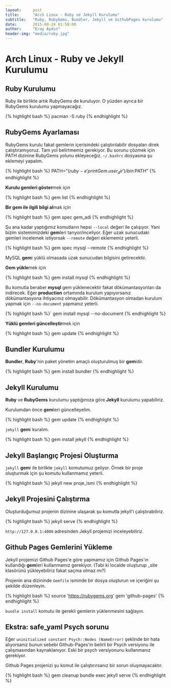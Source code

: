 ```yaml
---
layout:     post
title:      "Arch Linux - Ruby ve Jekyll Kurulumu"
subtitle:   "Ruby, RubyGems, Bundler, Jekyll ve GithubPages kurulumu"
date:       2015-08-24 01:58:00
author:     "Eray Aydın"
header-img: "media/ruby.jpg"
---
```


Arch Linux - Ruby ve Jekyll Kurulumu
========================

## Ruby Kurulumu

Ruby ile birlikte artık RubyGems de kuruluyor. O yüzden ayrıca bir RubyGems kurulumu 
yapmayacağız.

{% highlight bash %}
pacman -S ruby
{% endhighlight %}

## RubyGems Ayarlaması

RubyGems kurulu fakat gemlerin içerisindeki çalıştırılabilir dosyaları direk 
çalıştıramıyoruz. Tam yol belirtmemiz gerekiyor. Bu sorunu çözmek için PATH dizinine 
RubyGems yolunu ekleyeceğiz. `~/.bashrc` dosyasına şu eklemeyi yapalım.

{% highlight bash %}
PATH="$(ruby -e 'print Gem.user_dir')/bin:$PATH"
{% endhighlight %}

**Kurulu gemleri göster**mek için

{% highlight bash %}
gem list
{% endhighlight %}

**Bir gem ile ilgili bilgi al**mak için

{% highlight bash %}
gem spec gem_adi
{% endhighlight %}

Şu ana kadar yaptığımız komutların hepsi `--local` değeri ile çalışıyor. Yani bizim 
sistemimizdeki **gem**leri tarıyor/inceliyor. Eğer uzak sunucudaki gemleri incelemek 
istiyorsak `--remote` değeri eklememiz yeterli.

{% highlight bash %}
gem spec mysql --remote
{% endhighlight %}

MySQL **gem**i yüklü olmasada uzak sunucudan bilgisini getirecektir.

**Gem yükle**mek için

{% highlight bash %}
gem install mysql
{% endhighlight %}

Bu komutla beraber **mysql** gem yüklenecektir fakat dökümantasyonları da indirecek. 
Eğer **production** ortamında kurulum yapıyorsanız dökümantasyona ihtiyacınız 
olmayabilir. Dökümantasyon olmadan kurulum yapmak için `--no-document` yapmanız 
yeterli.

{% highlight bash %}`
gem install mysql --no-document
{% endhighlight %}

**Yüklü gemleri güncelleştir**mek için

{% highlight bash %}
gem update
{% endhighlight %}

## Bundler Kurulumu

**Bundler**, **Ruby**'nin paket yönetim amaçlı oluşturulmuş bir **gem**idir.

{% highlight bash %}
gem install bundler
{% endhighlight %}

## Jekyll Kurulumu

**Ruby** ve **RubyGems** kurulumu yaptığımıza göre **Jekyll** kurulumu yapabiliriz.

Kurulumdan önce **gem**leri güncelleyelim.

{% highlight bash %}
gem update
{% endhighlight %}

`jekyll` **gem**i kuralım.

{% highlight bash %}
gem install jekyll
{% endhighlight %}

## Jekyll Başlangıç Projesi Oluşturma

`jekyll` **gem**i ile birlikte  `jekyll`  komutumuz geliyor. Örnek bir proje oluşturmak 
için şu komutu kullanmamız yeterli.

{% highlight bash %}
jekyll new proje_ismi
{% endhighlight %}

## Jekyll Projesini Çalıştırma

Oluşturduğumuz projenin dizinine ulaşarak şu komutla jekyll'i çalıştırabiliriz.

{% highlight bash %}
jekyll serve
{% endhighlight %}

`http://127.0.0.1:4000` adresinden Jekyll projemizi inceleyebiliriz.

## Github Pages Gemlerini Yükleme

Jekyll projemizi Github Pages'e göre yapmamız için Github Pages'ın kullandığı 
**gem**leri kullanmamız gerekiyor. (Tabi ki localde oluşturup _site klasörünü 
yükleyebiliriz fakat saçma olmaz mı?)

Projenin ana dizininde `Gemfile` isminde bir dosya oluşturun ve içeriğini şu şekilde 
düzenleyin.

{% highlight bash %}
source 'https://rubygems.org'
gem 'github-pages'
{% endhighlight %}

`bundle install` komutu ile gerekli gemlerin yüklenmesini sağlayın.

## Ekstra: safe_yaml Psych sorunu

Eğer `uninitialized constant Psych::Nodes (NameError)` şeklinde bir hata alıyorsanız 
bunun sebebi Github-Pages'in belirli bir Psych versiyonu ile çalışmasından 
kaynaklanıyor. Eski bir psych versiyonunu kullanmanız gerekiyor.

Github Pages projenizi şu komut ile çalıştırırsanız bir sorun oluşmayacaktır.

{% highlight bash %}
gem cleanup
bundle exec jekyll serve
{% endhighlight %}
